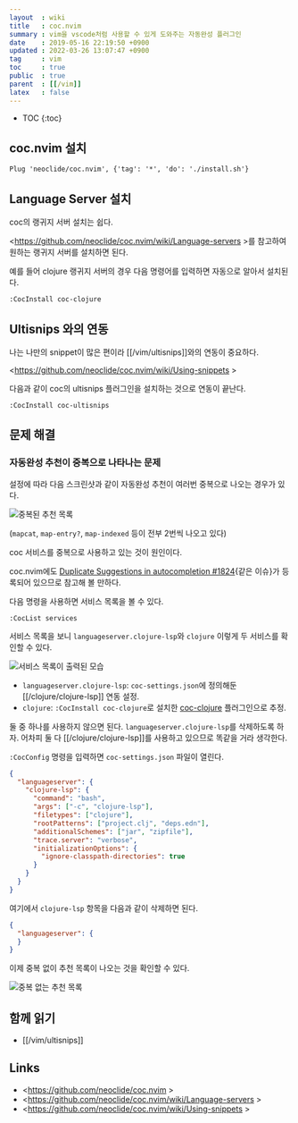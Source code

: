 ```yaml
---
layout  : wiki
title   : coc.nvim
summary : vim을 vscode처럼 사용할 수 있게 도와주는 자동완성 플러그인
date    : 2019-05-16 22:19:50 +0900
updated : 2022-03-26 13:07:47 +0900
tag     : vim
toc     : true
public  : true
parent  : [[/vim]]
latex   : false
---
```

* TOC
{:toc}

## coc.nvim 설치

```viml
Plug 'neoclide/coc.nvim', {'tag': '*', 'do': './install.sh'}
```

## Language Server 설치

coc의 랭귀지 서버 설치는 쉽다.

<https://github.com/neoclide/coc.nvim/wiki/Language-servers >를 참고하여 원하는 랭귀지 서버를 설치하면 된다.

예를 들어 clojure 랭귀지 서버의 경우 다음 명령어를 입력하면 자동으로 알아서 설치된다.

```viml
:CocInstall coc-clojure
```

## Ultisnips 와의 연동

나는 나만의 snippet이 많은 편이라 [[/vim/ultisnips]]와의 연동이 중요하다.

<https://github.com/neoclide/coc.nvim/wiki/Using-snippets >

다음과 같이 coc의 ultisnips 플러그인을 설치하는 것으로 연동이 끝난다.

```viml
:CocInstall coc-ultisnips
```

## 문제 해결

### 자동완성 추천이 중복으로 나타나는 문제

설정에 따라 다음 스크린샷과 같이 자동완성 추천이 여러번 중복으로 나오는 경우가 있다.

![중복된 추천 목록]( ./duplicated-suggestions.jpg )

(`mapcat`, `map-entry?`, `map-indexed` 등이 전부 2번씩 나오고 있다)

coc 서비스를 중복으로 사용하고 있는 것이 원인이다.

coc.nvim에도 [Duplicate Suggestions in autocompletion #1824]( https://github.com/neoclide/coc.nvim/issues/1824 ){같은 이슈}가 등록되어 있으므로 참고해 볼 만하다.

다음 명령을 사용하면 서비스 목록을 볼 수 있다.

```
:CocList services
```

서비스 목록을 보니 `languageserver.clojure-lsp`와 `clojure` 이렇게 두 서비스를 확인할 수 있다.

![서비스 목록이 출력된 모습]( ./coc-services-list.jpg )

- `languageserver.clojure-lsp`: `coc-settings.json`에 정의해둔 [[/clojure/clojure-lsp]] 연동 설정.
- `clojure`: `:CocInstall coc-clojure`로 설치한 [coc-clojure]( https://github.com/NoahTheDuke/coc-clojure ) 플러그인으로 추정.

둘 중 하나를 사용하지 않으면 된다. `languageserver.clojure-lsp`를 삭제하도록 하자. 어차피 둘 다 [[/clojure/clojure-lsp]]를 사용하고 있으므로 똑같을 거라 생각한다.

`:CocConfig` 명령을 입력하면 `coc-settings.json` 파일이 열린다.

```json
{
  "languageserver": {
    "clojure-lsp": {
      "command": "bash",
      "args": ["-c", "clojure-lsp"],
      "filetypes": ["clojure"],
      "rootPatterns": ["project.clj", "deps.edn"],
      "additionalSchemes": ["jar", "zipfile"],
      "trace.server": "verbose",
      "initializationOptions": {
        "ignore-classpath-directories": true
      }
    }
  }
}
```

여기에서 `clojure-lsp` 항목을 다음과 같이 삭제하면 된다.

```json
{
  "languageserver": {
  }
}
```

이제 중복 없이 추천 목록이 나오는 것을 확인할 수 있다.

![중복 없는 추천 목록]( ./normal-suggestions.jpg )


## 함께 읽기

- [[/vim/ultisnips]]

## Links

* <https://github.com/neoclide/coc.nvim >
* <https://github.com/neoclide/coc.nvim/wiki/Language-servers >
* <https://github.com/neoclide/coc.nvim/wiki/Using-snippets >
